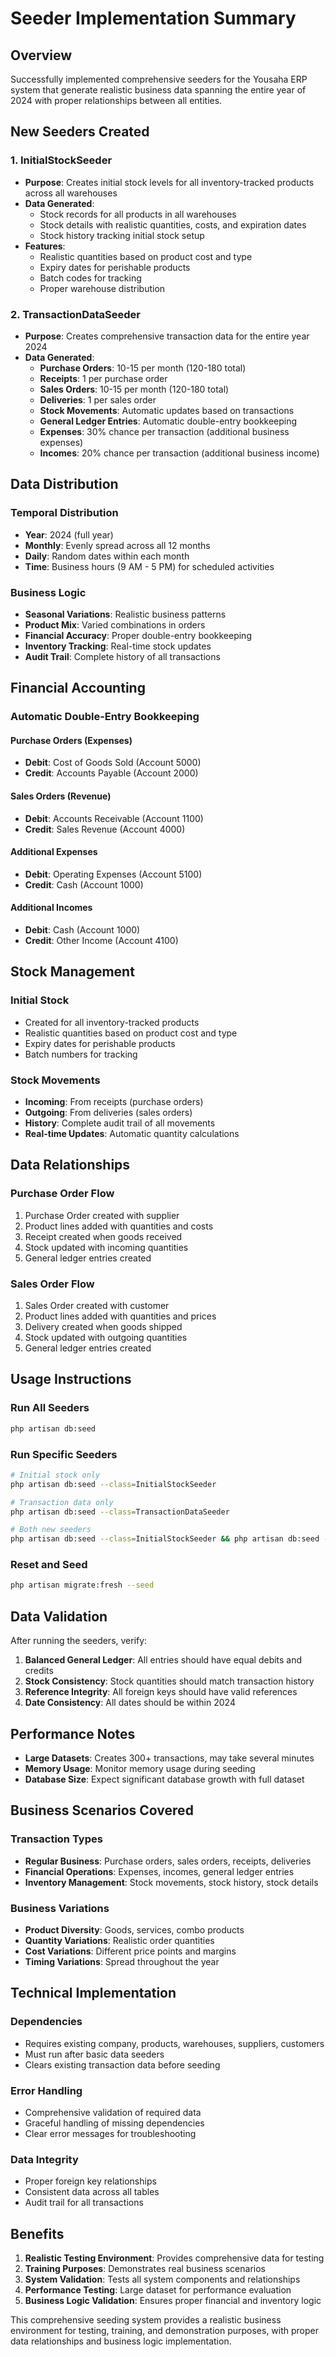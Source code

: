 # Seeder Implementation Summary

## Overview

Successfully implemented comprehensive seeders for the Yousaha ERP system that generate realistic business data spanning the entire year of 2024 with proper relationships between all entities.

## New Seeders Created

### 1. InitialStockSeeder
- **Purpose**: Creates initial stock levels for all inventory-tracked products across all warehouses
- **Data Generated**: 
  - Stock records for all products in all warehouses
  - Stock details with realistic quantities, costs, and expiration dates
  - Stock history tracking initial stock setup
- **Features**:
  - Realistic quantities based on product cost and type
  - Expiry dates for perishable products
  - Batch codes for tracking
  - Proper warehouse distribution

### 2. TransactionDataSeeder
- **Purpose**: Creates comprehensive transaction data for the entire year 2024
- **Data Generated**:
  - **Purchase Orders**: 10-15 per month (120-180 total)
  - **Receipts**: 1 per purchase order
  - **Sales Orders**: 10-15 per month (120-180 total)
  - **Deliveries**: 1 per sales order
  - **Stock Movements**: Automatic updates based on transactions
  - **General Ledger Entries**: Automatic double-entry bookkeeping
  - **Expenses**: 30% chance per transaction (additional business expenses)
  - **Incomes**: 20% chance per transaction (additional business income)

## Data Distribution

### Temporal Distribution
- **Year**: 2024 (full year)
- **Monthly**: Evenly spread across all 12 months
- **Daily**: Random dates within each month
- **Time**: Business hours (9 AM - 5 PM) for scheduled activities

### Business Logic
- **Seasonal Variations**: Realistic business patterns
- **Product Mix**: Varied combinations in orders
- **Financial Accuracy**: Proper double-entry bookkeeping
- **Inventory Tracking**: Real-time stock updates
- **Audit Trail**: Complete history of all transactions

## Financial Accounting

### Automatic Double-Entry Bookkeeping

#### Purchase Orders (Expenses)
- **Debit**: Cost of Goods Sold (Account 5000)
- **Credit**: Accounts Payable (Account 2000)

#### Sales Orders (Revenue)
- **Debit**: Accounts Receivable (Account 1100)
- **Credit**: Sales Revenue (Account 4000)

#### Additional Expenses
- **Debit**: Operating Expenses (Account 5100)
- **Credit**: Cash (Account 1000)

#### Additional Incomes
- **Debit**: Cash (Account 1000)
- **Credit**: Other Income (Account 4100)

## Stock Management

### Initial Stock
- Created for all inventory-tracked products
- Realistic quantities based on product cost and type
- Expiry dates for perishable products
- Batch numbers for tracking

### Stock Movements
- **Incoming**: From receipts (purchase orders)
- **Outgoing**: From deliveries (sales orders)
- **History**: Complete audit trail of all movements
- **Real-time Updates**: Automatic quantity calculations

## Data Relationships

### Purchase Order Flow
1. Purchase Order created with supplier
2. Product lines added with quantities and costs
3. Receipt created when goods received
4. Stock updated with incoming quantities
5. General ledger entries created

### Sales Order Flow
1. Sales Order created with customer
2. Product lines added with quantities and prices
3. Delivery created when goods shipped
4. Stock updated with outgoing quantities
5. General ledger entries created

## Usage Instructions

### Run All Seeders
```bash
php artisan db:seed
```

### Run Specific Seeders
```bash
# Initial stock only
php artisan db:seed --class=InitialStockSeeder

# Transaction data only
php artisan db:seed --class=TransactionDataSeeder

# Both new seeders
php artisan db:seed --class=InitialStockSeeder && php artisan db:seed --class=TransactionDataSeeder
```

### Reset and Seed
```bash
php artisan migrate:fresh --seed
```

## Data Validation

After running the seeders, verify:

1. **Balanced General Ledger**: All entries should have equal debits and credits
2. **Stock Consistency**: Stock quantities should match transaction history
3. **Reference Integrity**: All foreign keys should have valid references
4. **Date Consistency**: All dates should be within 2024

## Performance Notes

- **Large Datasets**: Creates 300+ transactions, may take several minutes
- **Memory Usage**: Monitor memory usage during seeding
- **Database Size**: Expect significant database growth with full dataset

## Business Scenarios Covered

### Transaction Types
- **Regular Business**: Purchase orders, sales orders, receipts, deliveries
- **Financial Operations**: Expenses, incomes, general ledger entries
- **Inventory Management**: Stock movements, stock history, stock details

### Business Variations
- **Product Diversity**: Goods, services, combo products
- **Quantity Variations**: Realistic order quantities
- **Cost Variations**: Different price points and margins
- **Timing Variations**: Spread throughout the year

## Technical Implementation

### Dependencies
- Requires existing company, products, warehouses, suppliers, customers
- Must run after basic data seeders
- Clears existing transaction data before seeding

### Error Handling
- Comprehensive validation of required data
- Graceful handling of missing dependencies
- Clear error messages for troubleshooting

### Data Integrity
- Proper foreign key relationships
- Consistent data across all tables
- Audit trail for all transactions

## Benefits

1. **Realistic Testing Environment**: Provides comprehensive data for testing
2. **Training Purposes**: Demonstrates real business scenarios
3. **System Validation**: Tests all system components and relationships
4. **Performance Testing**: Large dataset for performance evaluation
5. **Business Logic Validation**: Ensures proper financial and inventory logic

This comprehensive seeding system provides a realistic business environment for testing, training, and demonstration purposes, with proper data relationships and business logic implementation.
